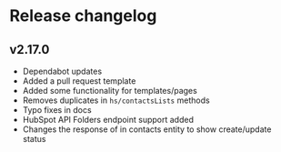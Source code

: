 # Release changelog

## v2.17.0

- Dependabot updates
- Added a pull request template
- Added some functionality for templates/pages
- Removes duplicates in `hs/contactsLists` methods
- Typo fixes in docs
- HubSpot API Folders endpoint support added
- Changes the response of in contacts entity to show create/update status


